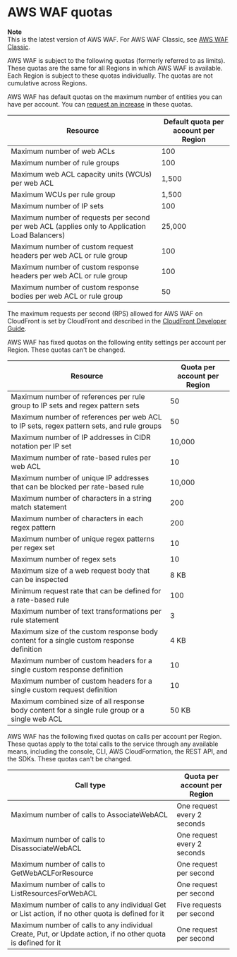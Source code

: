 # AWS WAF quotas<a name="limits"></a>

**Note**  
This is the latest version of AWS WAF\. For AWS WAF Classic, see [AWS WAF Classic](classic-waf-chapter.md)\.

AWS WAF is subject to the following quotas \(formerly referred to as limits\)\. These quotas are the same for all Regions in which AWS WAF is available\. Each Region is subject to these quotas individually\. The quotas are not cumulative across Regions\.

AWS WAF has default quotas on the maximum number of entities you can have per account\. You can [request an increase](https://console.aws.amazon.com/support/home#/case/create?issueType=service-limit-increase&limitType=service-code-waf) in these quotas\.


| Resource | Default quota per account per Region | 
| --- | --- | 
|  Maximum number of web ACLs  |  100  | 
|  Maximum number of rule groups   |  100  | 
|  Maximum web ACL capacity units \(WCUs\) per web ACL  |  1,500  | 
| Maximum WCUs per rule group |  1,500  | 
| Maximum number of IP sets  |  100  | 
| Maximum number of requests per second per web ACL \(applies only to Application Load Balancers\) |  25,000  | 
| Maximum number of custom request headers per web ACL or rule group | 100 | 
| Maximum number of custom response headers per web ACL or rule group | 100 | 
| Maximum number of custom response bodies per web ACL or rule group | 50 | 

The maximum requests per second \(RPS\) allowed for AWS WAF on CloudFront is set by CloudFront and described in the [CloudFront Developer Guide](http://docs.aws.amazon.com/AmazonCloudFront/latest/DeveloperGuide/cloudfront-limits.html)\.

AWS WAF has fixed quotas on the following entity settings per account per Region\. These quotas can't be changed\.


| Resource | Quota per account per Region | 
| --- | --- | 
| Maximum number of references per rule group to IP sets and regex pattern sets |  50  | 
| Maximum number of references per web ACL to IP sets, regex pattern sets, and rule groups |  50  | 
| Maximum number of IP addresses in CIDR notation per IP set |  10,000  | 
| Maximum number of rate\-based rules per web ACL  |  10  | 
| Maximum number of unique IP addresses that can be blocked per rate\-based rule |  10,000  | 
| Maximum number of characters in a string match statement |  200  | 
| Maximum number of characters in each regex pattern |  200  | 
| Maximum number of unique regex patterns per regex set |  10  | 
| Maximum number of regex sets  |  10  | 
| Maximum size of a web request body that can be inspected |  8 KB  | 
| Minimum request rate that can be defined for a rate\-based rule |  100  | 
| Maximum number of text transformations per rule statement |  3  | 
| Maximum size of the custom response body content for a single custom response definition |  4 KB  | 
| Maximum number of custom headers for a single custom response definition |  10  | 
| Maximum number of custom headers for a single custom request definition |  10  | 
| Maximum combined size of all response body content for a single rule group or a single web ACL |  50 KB  | 

AWS WAF has the following fixed quotas on calls per account per Region\. These quotas apply to the total calls to the service through any available means, including the console, CLI, AWS CloudFormation, the REST API, and the SDKs\. These quotas can't be changed\.


| Call type | Quota per account per Region | 
| --- | --- | 
| Maximum number of calls to AssociateWebACL |  One request every 2 seconds   | 
| Maximum number of calls to DisassociateWebACL |  One request every 2 seconds   | 
| Maximum number of calls to GetWebACLForResource  |  One request per second  | 
| Maximum number of calls to ListResourcesForWebACL |  One request per second  | 
| Maximum number of calls to any individual Get or List action, if no other quota is defined for it  |  Five requests per second  | 
| Maximum number of calls to any individual Create, Put, or Update action, if no other quota is defined for it  |  One request per second  | 